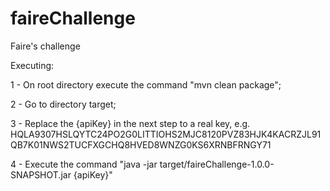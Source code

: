 # faireChallenge
Faire's challenge


Executing:

1 - On root directory execute the command "mvn clean package";

2 - Go to directory target;

3 - Replace the {apiKey} in the next step to a real key, e.g. HQLA9307HSLQYTC24PO2G0LITTIOHS2MJC8120PVZ83HJK4KACRZJL91QB7K01NWS2TUCFXGCHQ8HVED8WNZG0KS6XRNBFRNGY71

4 - Execute the command "java -jar target/faireChallenge-1.0.0-SNAPSHOT.jar {apiKey}"
